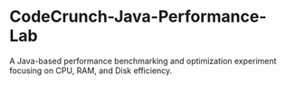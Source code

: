 # CodeCrunch-Java-Performance-Lab
A Java-based performance benchmarking and optimization experiment focusing on CPU, RAM, and Disk efficiency.
